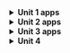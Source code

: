 <details>
  <summary><strong> Unit 1 apps </strong></summary>
  
  ### Birthday Card
  ![image](https://github.com/user-attachments/assets/9c29e207-3b6d-4fc4-9782-81fdbc1f79c7)

  ### Quadrant
  ![image](https://github.com/user-attachments/assets/7556efa3-bbc4-496a-97bf-93950f63adba)


  ### Compose Article
  ![image](https://github.com/user-attachments/assets/58a8e0df-8d44-4d0d-aa57-3ffdad2e1122)

  ### Task Manager
  ![image](https://github.com/user-attachments/assets/135a4a73-c3e3-48f8-915e-07b6d1c2f85c)

  ### Bussiness Card
  ![image](https://github.com/user-attachments/assets/dfe038ac-841f-4024-a124-c9ef4e75c043)

</details>
<details>
  <summary><strong> Unit 2 apps </strong></summary>

  ### Dice Roller
  ![image](https://github.com/user-attachments/assets/cba22ee7-ff6e-4d66-9aa9-bdf2c7ce6c1d)

  ### Lemonade
  ![image](https://github.com/user-attachments/assets/5042f80e-a453-4254-bdfd-f9a7776c911d)


</details>

<details>
  <summary><strong> Unit 3 apps</strong></summary>

  
  ### Affirmations  
  ![image](https://github.com/user-attachments/assets/a7d66923-b2db-4685-bf2f-ff2fb8d11745)

  ### Grid
  ![image](https://github.com/user-attachments/assets/b118225c-9816-45c8-8857-e02474c31e33)

  ### Hero app
  ![image](https://github.com/user-attachments/assets/5a70df02-49de-4548-b761-aca710ec1977)

  ### Woof
  ![image](https://github.com/user-attachments/assets/e76d1f14-c84f-4a5b-ad55-ea86b2836a43)


</details>

<details>
  <summary><strong> Unit 4 </strong></summary>
    
  ### Scrumble app  
  ![image](https://github.com/user-attachments/assets/c3755fdb-db0c-482e-b2b5-ad4cc59c8579)

  
</details>

